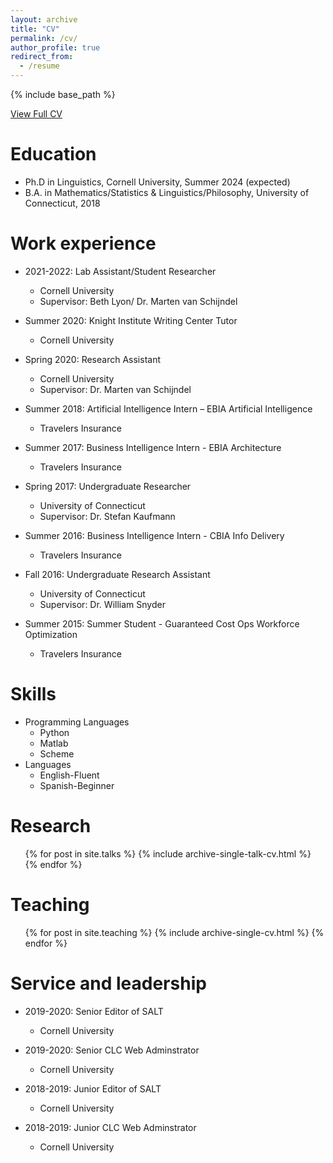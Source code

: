```yaml
---
layout: archive
title: "CV"
permalink: /cv/
author_profile: true
redirect_from:
  - /resume
---
```


{% include base_path %}

[View Full CV][def]

[def]: ../files/CV(2024).pdf

Education
======
* Ph.D in Linguistics, Cornell University, Summer 2024 (expected)
* B.A. in Mathematics/Statistics & Linguistics/Philosophy, University of Connecticut, 2018

Work experience
======
* 2021-2022: Lab Assistant/Student Researcher
  * Cornell University
  * Supervisor: Beth Lyon/ Dr. Marten van Schijndel
    
* Summer 2020: Knight Institute Writing Center Tutor
  * Cornell University
    
* Spring 2020: Research Assistant
  * Cornell University
  * Supervisor: Dr. Marten van Schijndel

* Summer 2018: Artificial Intelligence Intern – EBIA Artificial Intelligence
  * Travelers Insurance
  
* Summer 2017: Business Intelligence Intern - EBIA Architecture
  * Travelers Insurance

* Spring 2017: Undergraduate Researcher
  * University of Connecticut
  * Supervisor: Dr. Stefan Kaufmann

* Summer 2016: Business Intelligence Intern - CBIA Info Delivery
  * Travelers Insurance

* Fall 2016: Undergraduate Research Assistant
  * University of Connecticut
  * Supervisor: Dr. William Snyder

* Summer 2015: Summer Student - Guaranteed Cost Ops Workforce Optimization
  * Travelers Insurance
  
Skills
======
* Programming Languages
  * Python
  * Matlab
  * Scheme
* Languages
  * English-Fluent
  * Spanish-Beginner

Research
======
  <ul>{% for post in site.talks %}
    {% include archive-single-talk-cv.html %}
  {% endfor %}</ul>
  
Teaching
======
  <ul>{% for post in site.teaching %}
    {% include archive-single-cv.html %}
  {% endfor %}</ul>
  
Service and leadership
======
* 2019-2020: Senior Editor of SALT
  * Cornell University

* 2019-2020: Senior CLC Web Adminstrator
  * Cornell University

* 2018-2019: Junior Editor of SALT
  * Cornell University

* 2018-2019: Junior CLC Web Adminstrator
  * Cornell University
